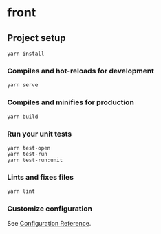 # front

## Project setup
```
yarn install
```

### Compiles and hot-reloads for development
```
yarn serve
```

### Compiles and minifies for production
```
yarn build
```

### Run your unit tests
```
yarn test-open
yarn test-run
yarn test-run:unit
```

### Lints and fixes files
```
yarn lint
```

### Customize configuration
See [Configuration Reference](https://cli.vuejs.org/config/).
